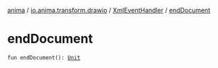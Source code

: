 [anima](../../index.md) / [io.anima.transform.drawio](../index.md) / [XmlEventHandler](index.md) / [endDocument](./end-document.md)

# endDocument

`fun endDocument(): `[`Unit`](https://kotlinlang.org/api/latest/jvm/stdlib/kotlin/-unit/index.html)
